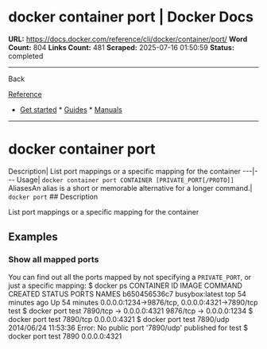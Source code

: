 # docker container port | Docker Docs

**URL:** https://docs.docker.com/reference/cli/docker/container/port/
**Word Count:** 804
**Links Count:** 481
**Scraped:** 2025-07-16 01:50:59
**Status:** completed

---

Back

[Reference](https://docs.docker.com/reference/)

  * [Get started](https://docs.docker.com/get-started/)   * [Guides](https://docs.docker.com/guides/)   * [Manuals](https://docs.docker.com/manuals/)

* * *

# docker container port

Description| List port mappings or a specific mapping for the container   ---|---   Usage| `docker container port CONTAINER [PRIVATE_PORT[/PROTO]]`   AliasesAn alias is a short or memorable alternative for a longer command.| `docker port`      ## Description

List port mappings or a specific mapping for the container

## Examples

### Show all mapped ports

You can find out all the ports mapped by not specifying a `PRIVATE_PORT`, or just a specific mapping:               $ docker ps          CONTAINER ID        IMAGE               COMMAND             CREATED             STATUS              PORTS                                            NAMES     b650456536c7        busybox:latest      top                 54 minutes ago      Up 54 minutes       0.0.0.0:1234->9876/tcp, 0.0.0.0:4321->7890/tcp   test          $ docker port test          7890/tcp -> 0.0.0.0:4321     9876/tcp -> 0.0.0.0:1234          $ docker port test 7890/tcp          0.0.0.0:4321          $ docker port test 7890/udp          2014/06/24 11:53:36 Error: No public port '7890/udp' published for test          $ docker port test 7890          0.0.0.0:4321